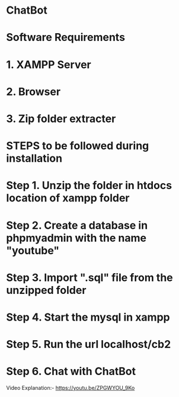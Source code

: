 # ChatBot

# Software Requirements
# 1. XAMPP Server
# 2. Browser
# 3. Zip folder extracter

# STEPS to be followed during installation

# Step 1. Unzip the folder in htdocs location of xampp folder
# Step 2. Create a database in phpmyadmin with the name "youtube"
# Step 3. Import ".sql" file from the unzipped folder
# Step 4. Start the mysql in xampp
# Step 5. Run the url localhost/cb2
# Step 6. Chat with ChatBot


Video Explanation:-  https://youtu.be/ZPGWYOU_9Ko
